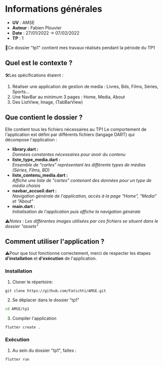# Informations générales
- **UV** : AMSE
- **Auteur** : Fabien Plouvier
- **Date** : 27/01/2022 -> 07/02/2022
- **TP** : 1  

📌Ce dossier "tp1" contient mes travaux réalisés pendant la période du TP1
  
## Quel est le contexte ?
🛠️Les spécifications étaient :  
1. Réaliser une application de gestion de media : Livres, Bds, Films, Séries, Sports...
2. Une NavBar au minimum 3 pages : Home, Media, About
3. Des ListView, Image, (TabBarView)
    
        
## Que contient le dossier ?
Elle contient tous les fichiers nécessaires au TP1
Le comportement de l'application est défini par différents fichiers (langage DART) qui décompose l'application :

- **library.dart :**  
*Données constantes nécessaires pour avoir du contenu*
- **liste_type_media.dart :**  
*Ensemble de "cartes" représentant les différents types de médias (Séries, Films, BD)*
- **liste_contenu_media.dart :**  
*Affiche une liste de "cartes" contenant des données pour un type de média choisis*
- **navbar_accueil.dart :**  
*Navigation générale de l'application, accès à la page "Home", "Media" et "About"*
- **main.dart :**  
*Initialisation de l'application puis affiche la navigation générale*

⚠️*Notes :*
*Les différentes images utilisées par ces fichiers se situent dans le dossier "assets"*

## Comment utiliser l'application ?
⚠️Pour que tout fonctionne correctement, merci de respecter les étapes **d'installation** et **d'exécution** de l'application.

### Installation
1. Cloner le répertoire: 
```git
git clone https://github.com/Fatichti/AMSE.git
```

2. Se déplacer dans le dossier "tp1"
```bash
cd AMSE/tp1
```

3. Compiler l'application
```bash
flutter create .
```

### Exécution
1. Au sein du dossier "tp1", faites :
```Bash
flutter run
```

